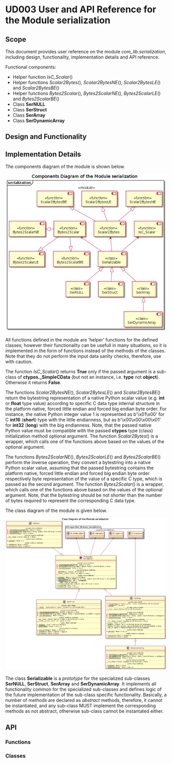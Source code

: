 # UD003 User and API Reference for the Module serialization

## Scope

This document provides user reference on the module *com_lib.serialization*, including design, functionality, implementation details and API reference.

Functional components:

* Helper function *IsC_Scalar*()
* Helper functions *Scalar2Bytes*(), *Scalar2BytesNE*(), *Scalar2BytesLE*() and *Scalar2BytesBE*()
* Helper functions *Bytes2Scalar*(), *Bytes2ScalarNE*(), *Bytes2ScalarLE*() and *Bytes2ScalarBE*()
* Class **SerNULL**
* Class **SerStruct**
* Class **SerArray**
* Class **SerDynamicArray**

## Design and Functionality

## Implementation Details

The components diagram of the module is shown below.

![Components diagram](../UML/serialization/serialization_components.png)

All functions defined in the module are 'helper' functions for the defined classes; however their functionality can be usefull in many situations, so it is implemented in the form of functions instead of the methods of the classes. Note that they do not perform the input data sanity checks, therefore, use with caution.

The function *IsC_Scalar*() returns **True** only if the passed argument is a sub-class of **ctypes._SimpleCData** (but not an instance, i.e. **type** not **object**). Otherwise it returns **False**.

The functions *Scalar2BytesNE*(), *Scalar2BytesLE*() and *Scalar2BytesBE*() return the bytestring representation of a native Python scalar value (e.g. **int** or **float** type value) according to specific C data type internal structure in the platform native, forced little endian and forced big endian byte order. For instance, the native Python integer value 1 is represented as b'\x01\x00' for C **int16** (**short**) type with the little endianness, but as b'\x00\x00\x00\x01' for **int32** (**long**) with the big endianness. Note, that the passed native Python value must be compatible with the passed **ctypes** type (class) initialization method optional argument. The function *Scalar2Bytes*() is a wrapper, which calls one of the functions above based on the values of the optional argument.

The functions *Bytes2ScalarNE*(), *Bytes2ScalarLE*() and *Bytes2ScalarBE*() perform the inverse operation, they convert a bytestring into a native Python scalar value, assuming that the passed bytestring contains the platform native, forced little endian and forced big endian byte order respectively byte representation of the value of a specific C type, which is passed as the second argument. The function *Bytes2Scalar*() is a wrapper, which calls one of the functions above based on the values of the optional argument. Note, that the bytestring should be not shorter than the number of bytes required to represent the corresponding C data type.

The class diagram of the module is given below.

![Class diagram](../UML/serialization/serialization_classes.png)

The class **Serializable** is a *prototype* for the specialized sub-classes **SerNULL**, **SerStruct**, **SerArray** and **SerDynamicArray**. It implements all functionality common for the specialized sub-classes and defines logic of the future implementation of the sub-class specific functionality. Basically, a number of methods are declared as *abstract* methods, therefore, it cannot be instantiated, and any sub-class MUST implement the corresponding methods as not abstract, otherwise sub-class cannot be instantated either.

## API

### Functions

### Classes
